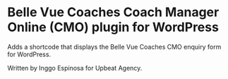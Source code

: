 # Belle Vue Coaches Coach Manager Online (CMO) plugin for WordPress

Adds a shortcode that displays the Belle Vue Coaches CMO enquiry form for WordPress.

Written by Inggo Espinosa for Upbeat Agency.